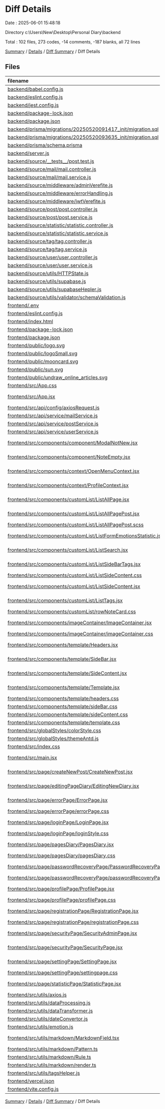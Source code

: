 # Diff Details

Date : 2025-06-01 15:48:18

Directory c:\\Users\\New\\Desktop\\Personal Diary\\backend

Total : 102 files,  273 codes, -14 comments, -187 blanks, all 72 lines

[Summary](results.md) / [Details](details.md) / [Diff Summary](diff.md) / Diff Details

## Files
| filename | language | code | comment | blank | total |
| :--- | :--- | ---: | ---: | ---: | ---: |
| [backend/babel.config.js](/backend/babel.config.js) | JavaScript | 5 | 0 | 0 | 5 |
| [backend/eslint.config.js](/backend/eslint.config.js) | JavaScript | 19 | 0 | 4 | 23 |
| [backend/jest.config.js](/backend/jest.config.js) | JavaScript | 5 | 1 | 1 | 7 |
| [backend/package-lock.json](/backend/package-lock.json) | JSON | 11,660 | 0 | 1 | 11,661 |
| [backend/package.json](/backend/package.json) | JSON | 43 | 0 | 1 | 44 |
| [backend/prisma/migrations/20250520091417\_init/migration.sql](/backend/prisma/migrations/20250520091417_init/migration.sql) | MS SQL | 48 | 15 | 19 | 82 |
| [backend/prisma/migrations/20250520093635\_init/migration.sql](/backend/prisma/migrations/20250520093635_init/migration.sql) | MS SQL | 1 | 1 | 1 | 3 |
| [backend/prisma/schema.prisma](/backend/prisma/schema.prisma) | Prisma | 66 | 0 | 15 | 81 |
| [backend/server.js](/backend/server.js) | JavaScript | 38 | 2 | 12 | 52 |
| [backend/source/\_\_tests\_\_/post.test.js](/backend/source/__tests__/post.test.js) | JavaScript | 189 | 0 | 45 | 234 |
| [backend/source/mail/mail.controller.js](/backend/source/mail/mail.controller.js) | JavaScript | 90 | 0 | 11 | 101 |
| [backend/source/mail/mail.service.js](/backend/source/mail/mail.service.js) | JavaScript | 42 | 0 | 7 | 49 |
| [backend/source/middleware/adminVerefite.js](/backend/source/middleware/adminVerefite.js) | JavaScript | 7 | 0 | 2 | 9 |
| [backend/source/middleware/errorHandling.js](/backend/source/middleware/errorHandling.js) | JavaScript | 11 | 0 | 1 | 12 |
| [backend/source/middleware/jwtVerefite.js](/backend/source/middleware/jwtVerefite.js) | JavaScript | 33 | 0 | 4 | 37 |
| [backend/source/post/post.controller.js](/backend/source/post/post.controller.js) | JavaScript | 210 | 0 | 23 | 233 |
| [backend/source/post/post.service.js](/backend/source/post/post.service.js) | JavaScript | 193 | 0 | 15 | 208 |
| [backend/source/statistic/statistic.controller.js](/backend/source/statistic/statistic.controller.js) | JavaScript | 24 | 0 | 5 | 29 |
| [backend/source/statistic/statistic.service.js](/backend/source/statistic/statistic.service.js) | JavaScript | 16 | 0 | 3 | 19 |
| [backend/source/tag/tag.controller.js](/backend/source/tag/tag.controller.js) | JavaScript | 39 | 0 | 4 | 43 |
| [backend/source/tag/tag.service.js](/backend/source/tag/tag.service.js) | JavaScript | 20 | 0 | 5 | 25 |
| [backend/source/user/user.controller.js](/backend/source/user/user.controller.js) | JavaScript | 265 | 0 | 28 | 293 |
| [backend/source/user/user.service.js](/backend/source/user/user.service.js) | JavaScript | 85 | 0 | 10 | 95 |
| [backend/source/utils/HTTPState.js](/backend/source/utils/HTTPState.js) | JavaScript | 5 | 0 | 0 | 5 |
| [backend/source/utils/supabase.js](/backend/source/utils/supabase.js) | JavaScript | 4 | 0 | 2 | 6 |
| [backend/source/utils/supabaseHepler.js](/backend/source/utils/supabaseHepler.js) | JavaScript | 15 | 0 | 3 | 18 |
| [backend/source/utils/validator/schemaValidation.js](/backend/source/utils/validator/schemaValidation.js) | JavaScript | 36 | 2 | 9 | 47 |
| [frontend/.env](/frontend/.env) | Properties | -1 | 0 | 0 | -1 |
| [frontend/eslint.config.js](/frontend/eslint.config.js) | JavaScript | -32 | 0 | -2 | -34 |
| [frontend/index.html](/frontend/index.html) | HTML | -13 | 0 | -1 | -14 |
| [frontend/package-lock.json](/frontend/package-lock.json) | JSON | -9,225 | 0 | -1 | -9,226 |
| [frontend/package.json](/frontend/package.json) | JSON | -48 | 0 | -1 | -49 |
| [frontend/public/logo.svg](/frontend/public/logo.svg) | XML | -4 | 0 | -1 | -5 |
| [frontend/public/logoSmall.svg](/frontend/public/logoSmall.svg) | XML | -4 | 0 | -1 | -5 |
| [frontend/public/mooncard.svg](/frontend/public/mooncard.svg) | XML | -80 | 0 | -1 | -81 |
| [frontend/public/sun.svg](/frontend/public/sun.svg) | XML | -23 | 0 | -1 | -24 |
| [frontend/public/undraw\_online\_articles.svg](/frontend/public/undraw_online_articles.svg) | XML | -65 | 0 | -1 | -66 |
| [frontend/src/App.css](/frontend/src/App.css) | PostCSS | 0 | 0 | -1 | -1 |
| [frontend/src/App.jsx](/frontend/src/App.jsx) | JavaScript JSX | -43 | 0 | -6 | -49 |
| [frontend/src/api/config/axiosRequest.js](/frontend/src/api/config/axiosRequest.js) | JavaScript | -14 | 0 | -3 | -17 |
| [frontend/src/api/service/mailService.js](/frontend/src/api/service/mailService.js) | JavaScript | -21 | 0 | -1 | -22 |
| [frontend/src/api/service/postService.js](/frontend/src/api/service/postService.js) | JavaScript | -22 | 0 | -3 | -25 |
| [frontend/src/api/service/userService.js](/frontend/src/api/service/userService.js) | JavaScript | -40 | 0 | -2 | -42 |
| [frontend/src/components/component/ModalNotNew.jsx](/frontend/src/components/component/ModalNotNew.jsx) | JavaScript JSX | -28 | 0 | -4 | -32 |
| [frontend/src/components/component/NoteEmpty.jsx](/frontend/src/components/component/NoteEmpty.jsx) | JavaScript JSX | -14 | 0 | -3 | -17 |
| [frontend/src/components/context/OpenMenuContext.jsx](/frontend/src/components/context/OpenMenuContext.jsx) | JavaScript JSX | -3 | 0 | -2 | -5 |
| [frontend/src/components/context/ProfileContext.jsx](/frontend/src/components/context/ProfileContext.jsx) | JavaScript JSX | -3 | 0 | -2 | -5 |
| [frontend/src/components/customList/ListAllPage.jsx](/frontend/src/components/customList/ListAllPage.jsx) | JavaScript JSX | -14 | 0 | -4 | -18 |
| [frontend/src/components/customList/ListAllPagePost.jsx](/frontend/src/components/customList/ListAllPagePost.jsx) | JavaScript JSX | -208 | 0 | -15 | -223 |
| [frontend/src/components/customList/ListAllPagePost.scss](/frontend/src/components/customList/ListAllPagePost.scss) | SCSS | -44 | 0 | -6 | -50 |
| [frontend/src/components/customList/ListFormEmotionsStatistic.jsx](/frontend/src/components/customList/ListFormEmotionsStatistic.jsx) | JavaScript JSX | -19 | 0 | -3 | -22 |
| [frontend/src/components/customList/ListSearch.jsx](/frontend/src/components/customList/ListSearch.jsx) | JavaScript JSX | -22 | 0 | -3 | -25 |
| [frontend/src/components/customList/ListSideBarTags.jsx](/frontend/src/components/customList/ListSideBarTags.jsx) | JavaScript JSX | -18 | 0 | -2 | -20 |
| [frontend/src/components/customList/ListSideContent.css](/frontend/src/components/customList/ListSideContent.css) | PostCSS | -25 | 0 | -6 | -31 |
| [frontend/src/components/customList/ListSideContent.jsx](/frontend/src/components/customList/ListSideContent.jsx) | JavaScript JSX | -48 | 0 | -9 | -57 |
| [frontend/src/components/customList/ListTags.jsx](/frontend/src/components/customList/ListTags.jsx) | JavaScript JSX | -10 | 0 | -2 | -12 |
| [frontend/src/components/customList/rowNoteCard.css](/frontend/src/components/customList/rowNoteCard.css) | PostCSS | -7 | 0 | -1 | -8 |
| [frontend/src/components/imageContainer/ImageContainer.jsx](/frontend/src/components/imageContainer/ImageContainer.jsx) | JavaScript JSX | -14 | 0 | -1 | -15 |
| [frontend/src/components/imageContainer/imageContainer.css](/frontend/src/components/imageContainer/imageContainer.css) | PostCSS | -59 | 0 | -10 | -69 |
| [frontend/src/components/template/Headers.jsx](/frontend/src/components/template/Headers.jsx) | JavaScript JSX | -108 | -8 | -6 | -122 |
| [frontend/src/components/template/SideBar.jsx](/frontend/src/components/template/SideBar.jsx) | JavaScript JSX | -135 | 0 | -11 | -146 |
| [frontend/src/components/template/SideContent.jsx](/frontend/src/components/template/SideContent.jsx) | JavaScript JSX | -37 | 0 | -6 | -43 |
| [frontend/src/components/template/Template.jsx](/frontend/src/components/template/Template.jsx) | JavaScript JSX | -43 | 0 | -7 | -50 |
| [frontend/src/components/template/headers.css](/frontend/src/components/template/headers.css) | PostCSS | -165 | 0 | -33 | -198 |
| [frontend/src/components/template/sideBar.css](/frontend/src/components/template/sideBar.css) | PostCSS | -93 | 0 | -17 | -110 |
| [frontend/src/components/template/sideContent.css](/frontend/src/components/template/sideContent.css) | PostCSS | -12 | 0 | -2 | -14 |
| [frontend/src/components/template/template.css](/frontend/src/components/template/template.css) | PostCSS | -50 | 0 | -9 | -59 |
| [frontend/src/globalStyles/colorStyle.css](/frontend/src/globalStyles/colorStyle.css) | PostCSS | -10 | 0 | 0 | -10 |
| [frontend/src/globalStyles/themeAntd.js](/frontend/src/globalStyles/themeAntd.js) | JavaScript | -44 | 0 | -1 | -45 |
| [frontend/src/index.css](/frontend/src/index.css) | PostCSS | -20 | 0 | -3 | -23 |
| [frontend/src/main.jsx](/frontend/src/main.jsx) | JavaScript JSX | -70 | -6 | -5 | -81 |
| [frontend/src/page/createNewPost/CreateNewPost.jsx](/frontend/src/page/createNewPost/CreateNewPost.jsx) | JavaScript JSX | -294 | 0 | -14 | -308 |
| [frontend/src/page/editingPageDiary/EditingNewDiary.jsx](/frontend/src/page/editingPageDiary/EditingNewDiary.jsx) | JavaScript JSX | -138 | 0 | -19 | -157 |
| [frontend/src/page/errorPage/ErrorPage.jsx](/frontend/src/page/errorPage/ErrorPage.jsx) | JavaScript JSX | -17 | 0 | -2 | -19 |
| [frontend/src/page/errorPage/errorPage.css](/frontend/src/page/errorPage/errorPage.css) | PostCSS | -32 | 0 | -7 | -39 |
| [frontend/src/page/loginPage/LoginPage.jsx](/frontend/src/page/loginPage/LoginPage.jsx) | JavaScript JSX | -129 | 0 | -10 | -139 |
| [frontend/src/page/loginPage/loginStyle.css](/frontend/src/page/loginPage/loginStyle.css) | PostCSS | -7 | 0 | -1 | -8 |
| [frontend/src/page/pagesDiary/PagesDiary.jsx](/frontend/src/page/pagesDiary/PagesDiary.jsx) | JavaScript JSX | -59 | 0 | -12 | -71 |
| [frontend/src/page/pagesDiary/pagesDiary.css](/frontend/src/page/pagesDiary/pagesDiary.css) | PostCSS | -121 | 0 | -30 | -151 |
| [frontend/src/page/passwordRecoveryPage/PasswordRecoveryPage.jsx](/frontend/src/page/passwordRecoveryPage/PasswordRecoveryPage.jsx) | JavaScript JSX | -215 | 0 | -20 | -235 |
| [frontend/src/page/passwordRecoveryPage/passwordRecoveryPage.css](/frontend/src/page/passwordRecoveryPage/passwordRecoveryPage.css) | PostCSS | -6 | 0 | -1 | -7 |
| [frontend/src/page/profilePage/ProfilePage.jsx](/frontend/src/page/profilePage/ProfilePage.jsx) | JavaScript JSX | -128 | 0 | -9 | -137 |
| [frontend/src/page/profilePage/profilePage.css](/frontend/src/page/profilePage/profilePage.css) | PostCSS | -23 | 0 | -6 | -29 |
| [frontend/src/page/registrationPage/RegistrationPage.jsx](/frontend/src/page/registrationPage/RegistrationPage.jsx) | JavaScript JSX | -210 | 0 | -16 | -226 |
| [frontend/src/page/registrationPage/registrationPage.css](/frontend/src/page/registrationPage/registrationPage.css) | PostCSS | -96 | 0 | -21 | -117 |
| [frontend/src/page/securityPage/SecurityAdminPage.jsx](/frontend/src/page/securityPage/SecurityAdminPage.jsx) | JavaScript JSX | -16 | 0 | -3 | -19 |
| [frontend/src/page/securityPage/SecurityPage.jsx](/frontend/src/page/securityPage/SecurityPage.jsx) | JavaScript JSX | -44 | 0 | -7 | -51 |
| [frontend/src/page/settingPage/SettingPage.jsx](/frontend/src/page/settingPage/SettingPage.jsx) | JavaScript JSX | -62 | -5 | -7 | -74 |
| [frontend/src/page/settingPage/settingpage.css](/frontend/src/page/settingPage/settingpage.css) | PostCSS | -37 | 0 | -3 | -40 |
| [frontend/src/page/statisticPage/StatisticPage.jsx](/frontend/src/page/statisticPage/StatisticPage.jsx) | JavaScript JSX | -64 | 0 | -12 | -76 |
| [frontend/src/utils/axios.js](/frontend/src/utils/axios.js) | JavaScript | -9 | 0 | -3 | -12 |
| [frontend/src/utils/dataProcessing.js](/frontend/src/utils/dataProcessing.js) | JavaScript | -6 | -5 | 0 | -11 |
| [frontend/src/utils/dataTransformer.js](/frontend/src/utils/dataTransformer.js) | JavaScript | -16 | 0 | -1 | -17 |
| [frontend/src/utils/dateConvertor.js](/frontend/src/utils/dateConvertor.js) | JavaScript | -43 | -10 | -5 | -58 |
| [frontend/src/utils/emotion.js](/frontend/src/utils/emotion.js) | JavaScript | -47 | 0 | 0 | -47 |
| [frontend/src/utils/markdown/MarkdownField.tsx](/frontend/src/utils/markdown/MarkdownField.tsx) | TypeScript JSX | -15 | 0 | -1 | -16 |
| [frontend/src/utils/markdown/Pattern.ts](/frontend/src/utils/markdown/Pattern.ts) | TypeScript | -11 | 0 | -1 | -12 |
| [frontend/src/utils/markdown/Rule.ts](/frontend/src/utils/markdown/Rule.ts) | TypeScript | -15 | 0 | -2 | -17 |
| [frontend/src/utils/markdown/render.ts](/frontend/src/utils/markdown/render.ts) | TypeScript | -60 | 0 | -4 | -64 |
| [frontend/src/utils/tagsHelper.js](/frontend/src/utils/tagsHelper.js) | JavaScript | -3 | 0 | 0 | -3 |
| [frontend/vercel.json](/frontend/vercel.json) | JSON | -1 | 0 | 0 | -1 |
| [frontend/vite.config.js](/frontend/vite.config.js) | JavaScript | -14 | -1 | -2 | -17 |

[Summary](results.md) / [Details](details.md) / [Diff Summary](diff.md) / Diff Details